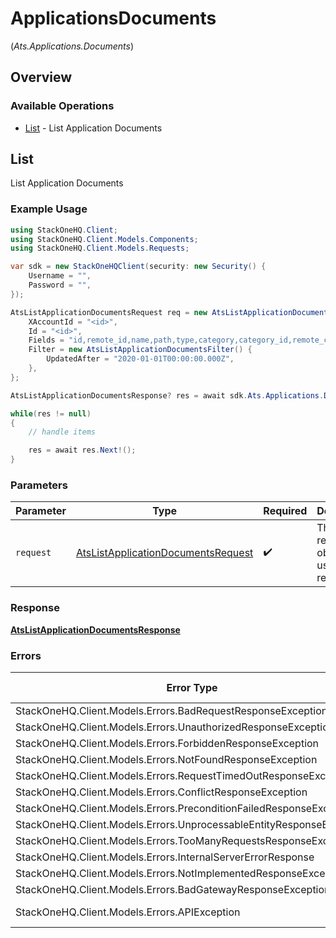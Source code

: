 # ApplicationsDocuments
(*Ats.Applications.Documents*)

## Overview

### Available Operations

* [List](#list) - List Application Documents

## List

List Application Documents

### Example Usage

```csharp
using StackOneHQ.Client;
using StackOneHQ.Client.Models.Components;
using StackOneHQ.Client.Models.Requests;

var sdk = new StackOneHQClient(security: new Security() {
    Username = "",
    Password = "",
});

AtsListApplicationDocumentsRequest req = new AtsListApplicationDocumentsRequest() {
    XAccountId = "<id>",
    Id = "<id>",
    Fields = "id,remote_id,name,path,type,category,category_id,remote_category_id,contents,created_at,updated_at,remote_url,file_format",
    Filter = new AtsListApplicationDocumentsFilter() {
        UpdatedAfter = "2020-01-01T00:00:00.000Z",
    },
};

AtsListApplicationDocumentsResponse? res = await sdk.Ats.Applications.Documents.ListAsync(req);

while(res != null)
{
    // handle items

    res = await res.Next!();
}
```

### Parameters

| Parameter                                                                                         | Type                                                                                              | Required                                                                                          | Description                                                                                       |
| ------------------------------------------------------------------------------------------------- | ------------------------------------------------------------------------------------------------- | ------------------------------------------------------------------------------------------------- | ------------------------------------------------------------------------------------------------- |
| `request`                                                                                         | [AtsListApplicationDocumentsRequest](../../Models/Requests/AtsListApplicationDocumentsRequest.md) | :heavy_check_mark:                                                                                | The request object to use for the request.                                                        |

### Response

**[AtsListApplicationDocumentsResponse](../../Models/Requests/AtsListApplicationDocumentsResponse.md)**

### Errors

| Error Type                                                           | Status Code                                                          | Content Type                                                         |
| -------------------------------------------------------------------- | -------------------------------------------------------------------- | -------------------------------------------------------------------- |
| StackOneHQ.Client.Models.Errors.BadRequestResponseException          | 400                                                                  | application/json                                                     |
| StackOneHQ.Client.Models.Errors.UnauthorizedResponseException        | 401                                                                  | application/json                                                     |
| StackOneHQ.Client.Models.Errors.ForbiddenResponseException           | 403                                                                  | application/json                                                     |
| StackOneHQ.Client.Models.Errors.NotFoundResponseException            | 404                                                                  | application/json                                                     |
| StackOneHQ.Client.Models.Errors.RequestTimedOutResponseException     | 408                                                                  | application/json                                                     |
| StackOneHQ.Client.Models.Errors.ConflictResponseException            | 409                                                                  | application/json                                                     |
| StackOneHQ.Client.Models.Errors.PreconditionFailedResponseException  | 412                                                                  | application/json                                                     |
| StackOneHQ.Client.Models.Errors.UnprocessableEntityResponseException | 422                                                                  | application/json                                                     |
| StackOneHQ.Client.Models.Errors.TooManyRequestsResponseException     | 429                                                                  | application/json                                                     |
| StackOneHQ.Client.Models.Errors.InternalServerErrorResponse          | 500                                                                  | application/json                                                     |
| StackOneHQ.Client.Models.Errors.NotImplementedResponseException      | 501                                                                  | application/json                                                     |
| StackOneHQ.Client.Models.Errors.BadGatewayResponseException          | 502                                                                  | application/json                                                     |
| StackOneHQ.Client.Models.Errors.APIException                         | 4XX, 5XX                                                             | \*/\*                                                                |